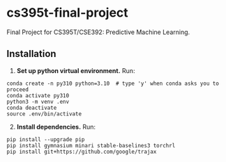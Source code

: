 # cs395t-final-project
Final Project for CS395T/CSE392: Predictive Machine Learning.


## Installation

1. **Set up python virtual environment.** Run:
```
conda create -n py310 python=3.10  # type 'y' when conda asks you to proceed
conda activate py310
python3 -m venv .env
conda deactivate
source .env/bin/activate
```

2. **Install dependencies.** Run:
```
pip install --upgrade pip
pip install gymnasium minari stable-baselines3 torchrl
pip install git+https://github.com/google/trajax
```
